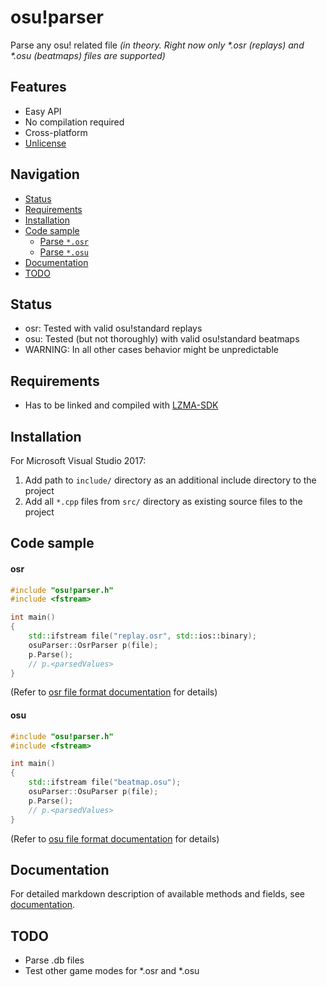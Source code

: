 # оsu!рarsеr
Parse any osu! related file *(in theory. Right now only \*.osr (replays) and \*.osu (beatmaps) files are supported)*  
 
 
## Features
- Easy API
- No compilation required
- Cross-platform
- [Unlicense](http://unlicense.org)
 
 
## Navigation
- [Status](#status)
- [Requirements](#requirements)
- [Installation](#installation)
- [Code sample](#code-sample)
    - [Parse `*.osr`](#osr)
    - [Parse `*.osu`](#osu)
- [Documentation](#documentation)
- [TODO](#todo)
 
  
## Status
- osr: Tested with valid osu!standard replays
- osu: Tested (but not thoroughly) with valid osu!standard beatmaps
- WARNING: In all other cases behavior might be unpredictable
 
 
## Requirements
- Has to be linked and compiled with [LZMA-SDK](http://www.7-zip.org/sdk.html)
 
 
## Installation
For Microsoft Visual Studio 2017:
1) Add path to `include/` directory as an additional include directory to the project
2) Add all `*.cpp` files from `src/` directory as existing source files to the project
 
 
## Code sample
#### **osr**
```cpp
#include "osu!parser.h"
#include <fstream>

int main()
{
    std::ifstream file("replay.osr", std::ios::binary);
    osuParser::OsrParser p(file);
    p.Parse();
    // p.<parsedValues>
}
```
(Refer to [osr file format documentation](https://osu.ppy.sh/help/wiki/osu!_File_Formats/Osr_(file_format)) for details)
#### **osu**
```cpp
#include "osu!parser.h"
#include <fstream>

int main()
{
    std::ifstream file("beatmap.osu");
    osuParser::OsuParser p(file);
    p.Parse();
    // p.<parsedValues>
}
```
(Refer to [osu file format documentation](https://osu.ppy.sh/help/wiki/osu!_File_Formats/Osu_(file_format)) for details)
 
 
## Documentation
For detailed markdown description of available methods and fields, see [documentation](docs).
 
 
## TODO
- Parse .db files
- Test other game modes for \*.osr and \*.osu
